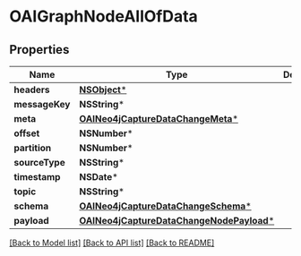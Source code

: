 # OAIGraphNodeAllOfData

## Properties
Name | Type | Description | Notes
------------ | ------------- | ------------- | -------------
**headers** | [**NSObject***](.md) |  | 
**messageKey** | **NSString*** |  | 
**meta** | [**OAINeo4jCaptureDataChangeMeta***](OAINeo4jCaptureDataChangeMeta.md) |  | 
**offset** | **NSNumber*** |  | 
**partition** | **NSNumber*** |  | 
**sourceType** | **NSString*** |  | 
**timestamp** | **NSDate*** |  | 
**topic** | **NSString*** |  | 
**schema** | [**OAINeo4jCaptureDataChangeSchema***](OAINeo4jCaptureDataChangeSchema.md) |  | 
**payload** | [**OAINeo4jCaptureDataChangeNodePayload***](OAINeo4jCaptureDataChangeNodePayload.md) |  | 

[[Back to Model list]](../README.md#documentation-for-models) [[Back to API list]](../README.md#documentation-for-api-endpoints) [[Back to README]](../README.md)


